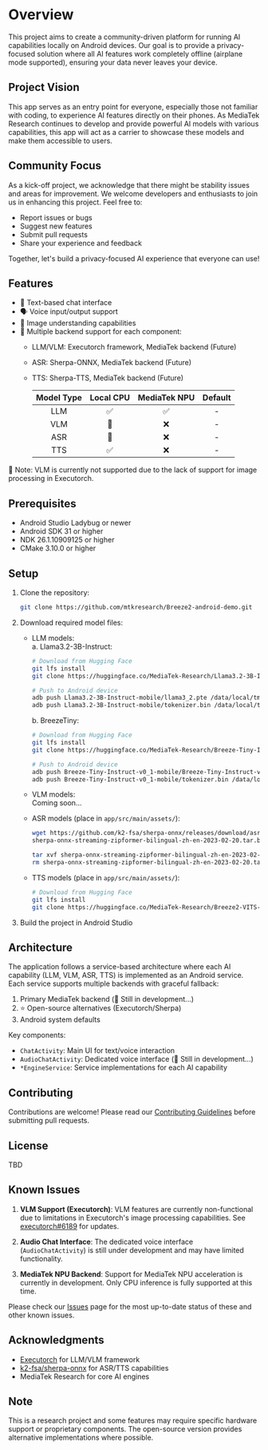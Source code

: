 # Overview

This project aims to create a community-driven platform for running AI capabilities locally on Android devices. Our goal is to provide a privacy-focused solution where all AI features work completely offline (airplane mode supported), ensuring your data never leaves your device.


## Project Vision
This app serves as an entry point for everyone, especially those not familiar with coding, to experience AI features directly on their phones. As MediaTek Research continues to develop and provide powerful AI models with various capabilities, this app will act as a carrier to showcase these models and make them accessible to users.

## Community Focus
As a kick-off project, we acknowledge that there might be stability issues and areas for improvement. We welcome developers and enthusiasts to join us in enhancing this project. Feel free to:
- Report issues or bugs
- Suggest new features
- Submit pull requests
- Share your experience and feedback

Together, let's build a privacy-focused AI experience that everyone can use!

## Features

- 💬 Text-based chat interface
- 🗣️ Voice input/output support
- 📸 Image understanding capabilities
- 🔄 Multiple backend support for each component:
  - LLM/VLM: Executorch framework, MediaTek backend (Future)
  - ASR: Sherpa-ONNX, MediaTek backend (Future)
  - TTS: Sherpa-TTS, MediaTek backend (Future)

    | Model Type | Local CPU | MediaTek NPU | Default |
    |:---------:|:---------:|:-------:|:--------:|
    | LLM       |     ✅     |    ✅    |    -    |
    | VLM       |     🚧     |    ❌    |    -    |
    | ASR       |     🚧     |    ❌    |    -    |
    | TTS       |     ✅     |    ❌    |    -    |
🚨 Note: VLM is currently not supported due to the lack of support for image processing in Executorch. 

## Prerequisites

- Android Studio Ladybug or newer
- Android SDK 31 or higher
- NDK 26.1.10909125 or higher
- CMake 3.10.0 or higher

## Setup

1. Clone the repository:
    ```bash
    git clone https://github.com/mtkresearch/Breeze2-android-demo.git
    ```

2. Download required model files:
    - LLM models: \
        a. Llama3.2-3B-Instruct:
        ```bash
        # Download from Hugging Face
        git lfs install
        git clone https://huggingface.co/MediaTek-Research/Llama3.2-3B-Instruct-mobile
        
        # Push to Android device
        adb push Llama3.2-3B-Instruct-mobile/llama3_2.pte /data/local/tmp/llama/
        adb push Llama3.2-3B-Instruct-mobile/tokenizer.bin /data/local/tmp/llama/
        ```
        
        b. BreezeTiny:
        ```bash
        # Download from Hugging Face
        git lfs install
        git clone https://huggingface.co/MediaTek-Research/Breeze-Tiny-Instruct-v0_1-mobile
        
        # Push to Android device
        adb push Breeze-Tiny-Instruct-v0_1-mobile/Breeze-Tiny-Instruct-v0_1.pte /data/local/tmp/llama/
        adb push Breeze-Tiny-Instruct-v0_1-mobile/tokenizer.bin /data/local/tmp/llama/
        ```

    - VLM models:\
        Coming soon...
        <!-- a. LLaVA-1.5-7B
        ```bash
        # Download from Hugging Face
        git lfs install
        git clone https://huggingface.co/MediaTek-Research/llava-1.5-7b-hf-mobile
        
        # Push to Android device
        adb push llava-1.5-7b-hf-mobile/llava.pte /data/local/tmp/llava/
        adb push llava-1.5-7b-hf-mobile/tokenizer.bin /data/local/tmp/llava/
        ``` -->
    - ASR models (place in `app/src/main/assets/`):
        ```bash
        wget https://github.com/k2-fsa/sherpa-onnx/releases/download/asr-models/
        sherpa-onnx-streaming-zipformer-bilingual-zh-en-2023-02-20.tar.bz2
        
        tar xvf sherpa-onnx-streaming-zipformer-bilingual-zh-en-2023-02-20.tar.bz2
        rm sherpa-onnx-streaming-zipformer-bilingual-zh-en-2023-02-20.tar.bz2
        ```
    - TTS models (place in `app/src/main/assets/`):
        ```bash
        # Download from Hugging Face
        git lfs install
        git clone https://huggingface.co/MediaTek-Research/Breeze2-VITS-onnx

3. Build the project in Android Studio



## Architecture

The application follows a service-based architecture where each AI capability (LLM, VLM, ASR, TTS) is implemented as an Android service. Each service supports multiple backends with graceful fallback:

1. Primary MediaTek backend (🚧 Still in development...)
2. ⭐️ Open-source alternatives (Executorch/Sherpa)
3. Android system defaults

Key components:
- `ChatActivity`: Main UI for text/voice interaction
- `AudioChatActivity`: Dedicated voice interface (🚧 Still in development...)
- `*EngineService`: Service implementations for each AI capability

## Contributing

Contributions are welcome! Please read our [Contributing Guidelines](CONTRIBUTING.md) before submitting pull requests.

## License
TBD
<!-- This project is licensed under the Apache License 2.0 - see the [LICENSE](LICENSE) file for details. -->

## Known Issues

1. **VLM Support (Executorch)**: VLM features are currently non-functional due to limitations in Executorch's image processing capabilities. See [executorch#6189](https://github.com/pytorch/executorch/issues/6189) for updates.

2. **Audio Chat Interface**: The dedicated voice interface (`AudioChatActivity`) is still under development and may have limited functionality.

3. **MediaTek NPU Backend**: Support for MediaTek NPU acceleration is currently in development. Only CPU inference is fully supported at this time.

Please check our [Issues](https://github.com/muxi1998/GAI-android/issues) page for the most up-to-date status of these and other known issues.

## Acknowledgments

- [Executorch](https://github.com/pytorch/executorch) for LLM/VLM framework
- [k2-fsa/sherpa-onnx](https://github.com/k2-fsa/sherpa-onnx) for ASR/TTS capabilities
- MediaTek Research for core AI engines

## Note

This is a research project and some features may require specific hardware support or proprietary components. The open-source version provides alternative implementations where possible.